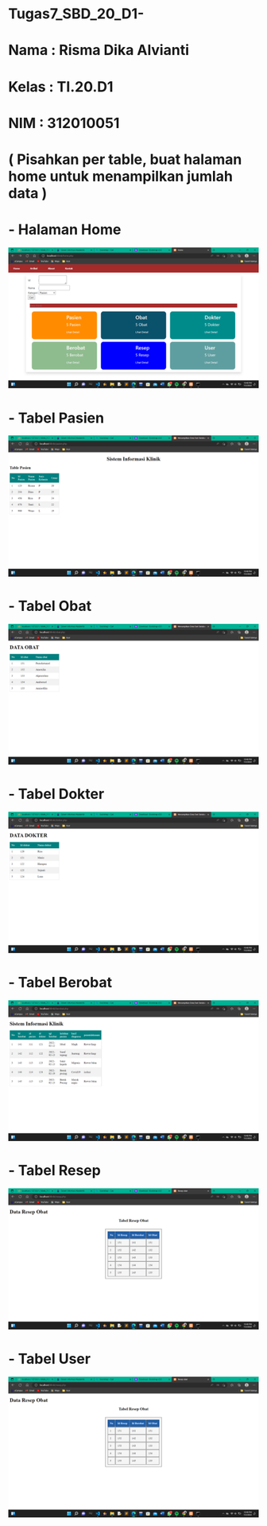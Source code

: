 # Tugas7_SBD_20_D1-

# Nama : Risma Dika Alvianti
# Kelas : TI.20.D1
# NIM : 312010051

# ( Pisahkan per table, buat halaman home untuk menampilkan jumlah data )

# - Halaman Home
![p](gambar/Screenshot%20(63).png)<br>

# - Tabel Pasien
![p](gambar/Screenshot%20(64).png)<br>

# - Tabel Obat
![p](gambar/Screenshot%20(65).png)<br>

# - Tabel Dokter
![p](gambar/Screenshot%20(66).png)<br>

# - Tabel Berobat
![p](gambar/Screenshot%20(67).png)<br>

# - Tabel Resep
![p](gambar/Screenshot%20(68).png)<br>

# - Tabel User
![p](gambar/Screenshot%20(69).png)<br>